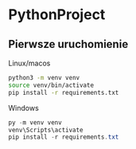 # PythonProject
 
## Pierwsze uruchomienie
 
Linux/macos
```bash
python3 -m venv venv
source venv/bin/activate
pip install -r requirements.txt
```
 
Windows
```powershell
py -m venv venv
venv\Scripts\activate
pip install -r requirements.txt
```